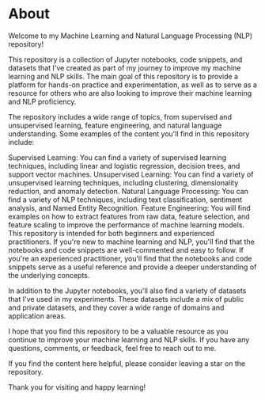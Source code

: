 # About
Welcome to my Machine Learning and Natural Language Processing (NLP) repository!

This repository is a collection of Jupyter notebooks, code snippets, and datasets that I've created as part of my journey to improve my machine learning and NLP skills. The main goal of this repository is to provide a platform for hands-on practice and experimentation, as well as to serve as a resource for others who are also looking to improve their machine learning and NLP proficiency.

The repository includes a wide range of topics, from supervised and unsupervised learning, feature engineering, and natural language understanding. Some examples of the content you'll find in this repository include:

Supervised Learning: You can find a variety of supervised learning techniques, including linear and logistic regression, decision trees, and support vector machines.
Unsupervised Learning: You can find a variety of unsupervised learning techniques, including clustering, dimensionality reduction, and anomaly detection.
Natural Language Processing: You can find a variety of NLP techniques, including text classification, sentiment analysis, and Named Entity Recognition.
Feature Engineering: You will find examples on how to extract features from raw data, feature selection, and feature scaling to improve the performance of machine learning models.
This repository is intended for both beginners and experienced practitioners. If you're new to machine learning and NLP, you'll find that the notebooks and code snippets are well-commented and easy to follow. If you're an experienced practitioner, you'll find that the notebooks and code snippets serve as a useful reference and provide a deeper understanding of the underlying concepts.

In addition to the Jupyter notebooks, you'll also find a variety of datasets that I've used in my experiments. These datasets include a mix of public and private datasets, and they cover a wide range of domains and application areas.

I hope that you find this repository to be a valuable resource as you continue to improve your machine learning and NLP skills. If you have any questions, comments, or feedback, feel free to reach out to me.

If you find the content here helpful, please consider leaving a star on the repository.

Thank you for visiting and happy learning!
